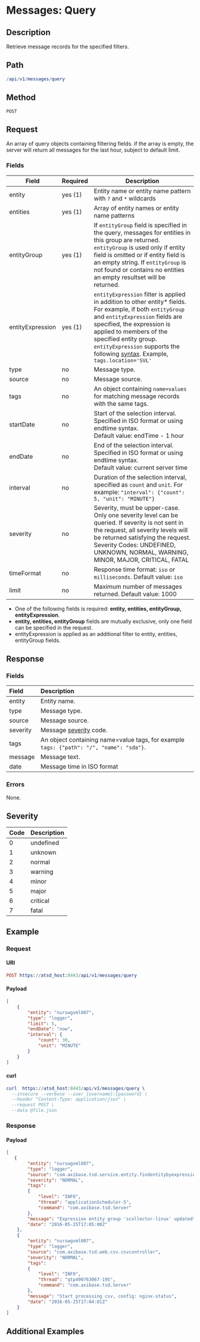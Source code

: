 # Messages: Query

## Description

Retrieve message records for the specified filters.

## Path

```elm
/api/v1/messages/query
```

## Method

```
POST 
```

## Request 

An array of query objects containing filtering fields. if the array is empty, the server will return all messages for the last hour, subject to default limit.

### Fields

| **Field** | **Required** | **Description** |
|---|---|---|
| entity    | yes (1)         | Entity name or entity name pattern with `?` and `*` wildcards|
| entities | yes (1) | Array of entity names or entity name patterns |
| entityGroup | yes (1) | If `entityGroup` field is specified in the query, messages for entities in this group are returned. `entityGroup` is used only if entity field is omitted or if entity field is an empty string. If `entityGroup` is not found or contains no entities an empty resultset will be returned. |
| entityExpression | yes (1) | `entityExpression` filter is applied in addition to other entity* fields. For example, if both `entityGroup` and `entityExpression` fields are specified, the expression is applied to members of the specified entity group. `entityExpression` supports the following [syntax](/rule-engine/functions.md). Example, `tags.location='SVL'`  |
|type       |  no   | Message type. |
|source       |  no   | Message source. |
|tags	      | no  | An object containing `name=values` for matching message records with the same tags.         |
|startDate	  | no  | Start of the selection interval. Specified in ISO format or using endtime syntax.<br>Default value: endTime - 1 hour    |
|endDate	  | no  | End of the selection interval. Specified in ISO format or using endtime syntax. <br>Default value: current server time     |
|interval | no | Duration of the selection interval, specified as `count` and `unit`. For example: `"interval": {"count": 5, "unit": "MINUTE"}` |
|severity       |  no   | Severity, must be upper-case. Only one severity level can be queried. If severity is not sent in the request, all severity levels will be returned satisfying the request. Severity Codes:  UNDEFINED, UNKNOWN, NORMAL, WARNING, MINOR, MAJOR, CRITICAL, FATAL |
|timeFormat   | no  | Response time format: `iso` or `milliseconds`. Default value: `iso`|
|limit        |	no  | Maximum number of messages returned. Default value: 1000  |

* One of the following fields is required: **entity, entities, entityGroup, entityExpression**. 
* **entity, entities, entityGroup** fields are mutually exclusive, only one field can be specified in the request. 
* entityExpression is applied as an additional filter to entity, entities, entityGroup fields.

## Response 

### Fields

| **Field** | **Description** |
|:---|:---|
|entity | Entity name. |
|type | Message type. |
|source | Message source. |
|severity | Message [severity](#severity) code. |
|tags | An object containing name=value tags, for example `tags: {"path": "/", "name": "sda"}`. |
|message | Message text. |
|date | Message time in ISO format |

### Errors

None.

## Severity

| **Code** | **Description** |
|:---|:---|
| 0 | undefined |
| 1 | unknown |
| 2 | normal |
| 3 | warning |
| 4 | minor |
| 5 | major |
| 6 | critical |
| 7 | fatal |

## Example

### Request

#### URI

```elm
POST https://atsd_host:8443/api/v1/messages/query
```
#### Payload

```json
[
    {
        "entity": "nurswgvml007",
        "type": "logger",
        "limit": 5,
        "endDate": "now",
        "interval": {
            "count": 30,
            "unit": "MINUTE"
        }
    }
]
```

#### curl

```elm
curl  https://atsd_host:8443/api/v1/messages/query \
  --insecure --verbose --user {username}:{password} \
  --header "Content-Type: application/json" \
  --request POST \
  --data @file.json
  ```
  
### Response

#### Payload

```json
[
   {
        "entity": "nurswgvml007",
        "type": "logger",
        "source": "com.axibase.tsd.service.entity.findentitybyexpressionserviceimpl",
        "severity": "NORMAL",
        "tags":
        {
            "level": "INFO",
            "thread": "applicationScheduler-5",
            "command": "com.axibase.tsd.Server"
        },
        "message": "Expression entity group 'scollector-linux' updated",
        "date": "2016-05-25T17:05:00Z"
    },
    {
        "entity": "nurswgvml007",
        "type": "logger",
        "source": "com.axibase.tsd.web.csv.csvcontroller",
        "severity": "NORMAL",
        "tags":
        {
            "level": "INFO",
            "thread": "qtp490763067-195",
            "command": "com.axibase.tsd.Server"
        },
        "message": "Start processing csv, config: nginx-status",
        "date": "2016-05-25T17:04:01Z"
    }
]
```

## Additional Examples
